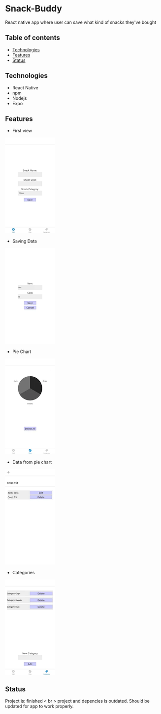 # Snack-Buddy

React native app where user can save what kind of snacks they've bought

## Table of contents

* [Technologies](#technologies)
* [Features](#features)
* [Status](#status)

## Technologies

* React Native
* npm
* Nodejs
* Expo

## Features

* First view

![First view](https://github.com/Sakkendalen/Snack-Buddy/blob/master/images/1.png)

* Saving Data

![Saving Data](https://github.com/Sakkendalen/Snack-Buddy/blob/master/images/1.2.png)

* Pie Chart

![Pie Chart](https://github.com/Sakkendalen/Snack-Buddy/blob/master/images/2.png)

* Data from pie chart

![Data from pie chart](https://github.com/Sakkendalen/Snack-Buddy/blob/master/images/3.png)

* Categories

![Categories](https://github.com/Sakkendalen/Snack-Buddy/blob/master/images/4.png)

## Status
Project is: finished < br \>
project and depencies is outdated. Should be updated for app to work properly.



